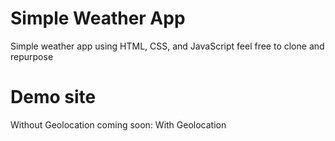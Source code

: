 # Simple Weather App
Simple weather app using HTML, CSS, and JavaScript
feel free to clone and repurpose

# Demo site

Without Geolocation 
coming soon:
With Geolocation 
